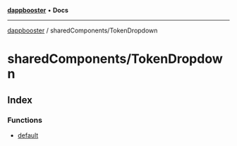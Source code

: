 [**dappbooster**](../../README.md) • **Docs**

***

[dappbooster](../../modules.md) / sharedComponents/TokenDropdown

# sharedComponents/TokenDropdown

## Index

### Functions

- [default](functions/default.md)
